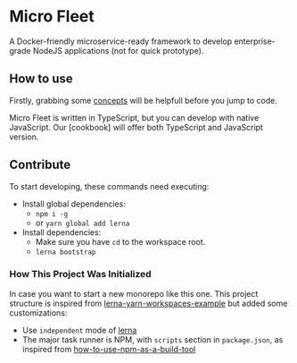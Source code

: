 # Micro Fleet

A Docker-friendly microservice-ready framework to develop enterprise-grade NodeJS applications (not for quick prototype).

## How to use

Firstly, grabbing some [concepts](./docs/concepts/README.md) will be helpfull before you jump to code.

Micro Fleet is written in TypeScript, but you can develop with native JavaScript. Our [cookbook] will offer both TypeScript and JavaScript version.

## Contribute

To start developing, these commands need executing:
  * Install global dependencies:
    - `npm i -g`
    - or `yarn global add lerna`
  * Install dependencies:
    - Make sure you have `cd` to the workspace root.
    - `lerna bootstrap`

### How This Project Was Initialized

In case you want to start a new monorepo like this one. This project structure is inspired from [lerna-yarn-workspaces-example](https://github.com/Quramy/lerna-yarn-workspaces-example) but added some customizations:

* Use `independent` mode of [lerna](https://github.com/lerna/lerna)
* The major task runner is NPM, with `scripts` section in `package.json`, as inspired from [how-to-use-npm-as-a-build-tool](https://www.keithcirkel.co.uk/how-to-use-npm-as-a-build-tool/)

